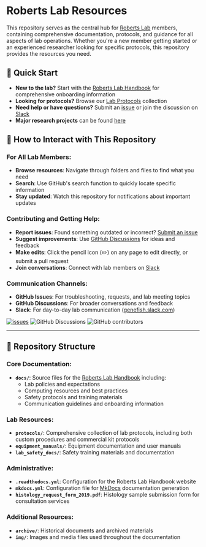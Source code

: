 # Roberts Lab Resources

This repository serves as the central hub for [Roberts Lab](http://faculty.washington.edu/sr320/) members, containing comprehensive documentation, protocols, and guidance for all aspects of lab operations. Whether you're a new member getting started or an experienced researcher looking for specific protocols, this repository provides the resources you need.

## 📖 Quick Start

- **New to the lab?** Start with the [Roberts Lab Handbook](https://robertslab.github.io/resources/) for comprehensive onboarding information
- **Looking for protocols?** Browse our [Lab Protocols](https://github.com/RobertsLab/resources/tree/master/protocols) collection
- **Need help or have questions?** Submit an [issue](https://github.com/RobertsLab/resources/issues) or join the discussion on [Slack](https://genefish.slack.com)
- **Major research projects** can be found [here](https://github.com/RobertsLab?utf8=%E2%9C%93&q=project&type=&language=)

## 🤝 How to Interact with This Repository

### For All Lab Members:
- **Browse resources**: Navigate through folders and files to find what you need
- **Search**: Use GitHub's search function to quickly locate specific information
- **Stay updated**: Watch this repository for notifications about important updates

### Contributing and Getting Help:
- **Report issues**: Found something outdated or incorrect? [Submit an issue](https://github.com/RobertsLab/resources/issues/new)
- **Suggest improvements**: Use [GitHub Discussions](https://github.com/RobertsLab/resources/discussions) for ideas and feedback  
- **Make edits**: Click the pencil icon (✏️) on any page to edit directly, or submit a pull request
- **Join conversations**: Connect with lab members on [Slack](https://genefish.slack.com)

### Communication Channels:
- **GitHub Issues**: For troubleshooting, requests, and lab meeting topics
- **GitHub Discussions**: For broader conversations and feedback
- **Slack**: For day-to-day lab communication ([genefish.slack.com](https://genefish.slack.com))

[![issues](https://img.shields.io/github/issues/RobertsLab/resources.svg)](https://github.com/RobertsLab/resources/issues)
![GitHub Discussions](https://img.shields.io/github/discussions/RobertsLab/resources)
![GitHub contributors](https://img.shields.io/github/contributors/RobertsLab/resources)

---

## 📁 Repository Structure

### Core Documentation:
- **`docs/`**: Source files for the [Roberts Lab Handbook](https://robertslab.github.io/resources/) including:
  - Lab policies and expectations
  - Computing resources and best practices  
  - Safety protocols and training materials
  - Communication guidelines and onboarding information

### Lab Resources:
- **`protocols/`**: Comprehensive collection of lab protocols, including both custom procedures and commercial kit protocols
- **`equipment_manuals/`**: Equipment documentation and user manuals
- **`lab_safety_docs/`**: Safety training materials and documentation

### Administrative:
- **`.readthedocs.yml`**: Configuration for the Roberts Lab Handbook website
- **`mkdocs.yml`**: Configuration file for [MkDocs](https://www.mkdocs.org/) documentation generation
- **`histology_request_form_2019.pdf`**: Histology sample submission form for consultation services

### Additional Resources:
- **`archive/`**: Historical documents and archived materials
- **`img/`**: Images and media files used throughout the documentation
